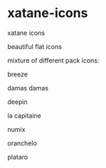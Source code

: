 # xatane-icons
xatane icons

beautiful flat icons

mixture of different pack icons:

breeze

damas damas

deepin

la capitaine

numix

oranchelo

plataro
